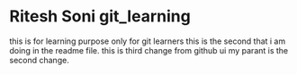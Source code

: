 # Ritesh Soni git_learning
this is for learning purpose only for git learners 
this is the second that i am doing in the readme file.
this is third change from github ui my parant is the second change.
